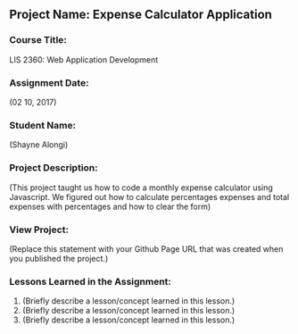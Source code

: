 ## Project Name:  Expense Calculator Application

### Course Title:
LIS 2360:  Web Application Development

### Assignment Date:  
(02 10, 2017)

### Student Name:  
(Shayne Alongi)

### Project Description:
(This project taught us how to code a monthly expense calculator using Javascript. We figured out how to calculate percentages expenses and total expenses with percentages and how to clear the form)

### View Project:
(Replace this statement with your Github Page URL that was created when you 
 published the project.)

### Lessons Learned in the Assignment:
1. (Briefly describe a lesson/concept learned in this lesson.)
2. (Briefly describe a lesson/concept learned in this lesson.)
3. (Briefly describe a lesson/concept learned in this lesson.)

